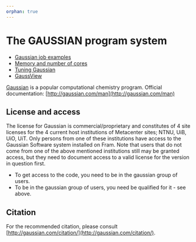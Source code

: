```yaml
---
orphan: true
---
```


# The GAUSSIAN program system

* [Gaussian job examples](gaussian_job_example.md)
* [Memory and number of cores](gaussian_resources.md)
* [Tuning Gaussian](gaussian_tuning.md)
* [GaussView](gaussview.md)

[Gaussian](http://gaussian.com/) is a popular computational chemistry program.
Official documentation: [http://gaussian.com/man](http://gaussian.com/man)


## License and access

The license for Gaussian is commercial/proprietary and constitutes of 4 site
licenses for the 4 current host institutions of Metacenter sites; NTNU, UiB,
UiO, UiT. Only persons from one of these institutions have access to the
Gaussian Software system installed on Fram. Note that users that do not come
from one of the above mentioned institutions still may be granted access, but
they need to document access to a valid license for the version in question
first.

* To get access to the code, you need to be in the gaussian group of users.
* To be in the gaussian group of users, you need be qualified for it - see above.


## Citation

For the recommended citation, please consult [http://gaussian.com/citation/](http://gaussian.com/citation/).
